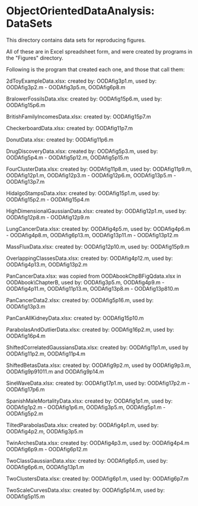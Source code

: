 # ObjectOrientedDataAnalysis: DataSets
This directory contains data sets for reproducing figures.

All of these are in Excel spreadsheet form, and were created by programs in the "Figures" directory.

Following is the program that created each one, and those that call them:

2dToyExampleData.xlsx:  created by:  OODAfig3p1.m, used by:  OODAfig3p2.m - OODAfig3p5.m, OODAfig6p8.m

BralowerFossilsData.xlsx:  created by:  OODAfig15p6.m, used by:  OODAfig15p6.m

BritishFamilyIncomesData.xlsx:  created by:  OODAfig15p7.m

CheckerboardData.xlsx:  created by:  OODAfig11p7.m

DonutData.xlsx:  created by:  OODAfig11p6.m

DrugDiscoveryData.xlsx:  created by:  OODAfig5p3.m, used by:  OODAfig5p4.m - OODAfig5p12.m, OODAfig5p15.m

FourClusterData.xlsx:  created by:  OODAfig11p8.m, used by:  OODAfig11p9.m, OODAfig12p1.m, OODAfig12p3.m - OODAfig12p6.m, OODAfig13p5.m - OODAfig13p7.m

HidalgoStampsData.xlsx:  created by:  OODAfig15p1.m, used by:  OODAfig15p2.m - OODAfig15p4.m

HighDimensionalGaussianData.xlsx:  created by:  OODAfig12p1.m, used by:  OODAfig12p8.m - OODAfig12p9.m

LungCancerData.xlsx:  created by:  OODAfig4p5.m, used by:  OODAfig4p6.m - OODAfig4p8.m, OODAfig6p13.m, OODAfig13p11.m - OODAfig13p12.m

MassFluxData.xlsx:  created by:  OODAfig12p10.m, used by:  OODAfig15p9.m

OverlappingClassesData.xlsx:  created by:  OODAfig4p12.m, used by:  OODAfig4p13.m, OODAfig13p2.m

PanCancerData.xlsx:  was copied from OODAbookChpBFigQdata.xlsx in OODAbook\ChapterB, used by:  OODAfig3p5.m, OODAfig4p9.m - OODAfig4p11.m, OODAfig11p13.m, OODAfig13p8.m - OODAfig13p810.m

PanCancerData2.xlsx:  created by:  OODAfig5p16.m, used by:  OODAfig13p3.m

PanCanAllKidneyData.xlsx:  created by:  OODAfig15p10.m

ParabolasAndOutlierData.xlsx:  created by:  OODAfig16p2.m, used by:  OODAfig16p4.m

ShiftedCorrelatedGaussiansData.xlsx:  created by:  OODAfig11p1.m, used by OODAfig11p2.m, OODAfig11p4.m

ShiftedBetasData.xlsx:  created by:  OODAfig9p2.m, used by OODAfig9p3.m, OODAfig9p91011.m and OODAfig9p14.m

SineWaveData.xlsx:  created by:  OODAfig17p1.m, used by:  OODAfig17p2.m - OODAfig17p6.m

SpanishMaleMortalityData.xlsx:  created by:  OODAfig1p1.m, used by:  OODAfig1p2.m - OODAfig1p6.m, OODAfig3p5.m, OODAfig5p1.m - OODAfig5p2.m

TiltedParabolasData.xlsx:  created by:  OODAfig4p1.m, used by:  OODAfig4p2.m, OODAfig3p5.m

TwinArchesData.xlsx:  created by:  OODAfig4p3.m, used by:  OODAfig4p4.m OODAfig6p9.m - OODAfig6p12.m

TwoClassGaussianData.xlsx:  created by:  OODAfig6p5.m, used by:  OODAfig6p6.m, OODAfig13p1.m

TwoClustersData.xlsx:  created by:  OODAfig6p1.m, used by:  OODAfig6p7.m

TwoScaleCurvesData.xlsx:  created by:  OODAfig5p14.m, used by:  OODAfig5p15.m

